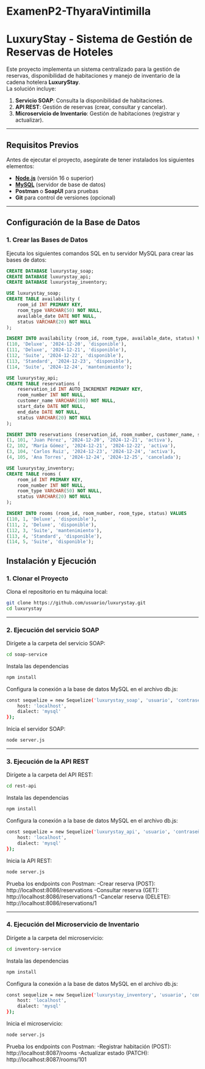 # ExamenP2-ThyaraVintimilla
# LuxuryStay - Sistema de Gestión de Reservas de Hoteles

Este proyecto implementa un sistema centralizado para la gestión de reservas, disponibilidad de habitaciones y manejo de inventario de la cadena hotelera **LuxuryStay**.  
La solución incluye:

1. **Servicio SOAP**: Consulta la disponibilidad de habitaciones.
2. **API REST**: Gestión de reservas (crear, consultar y cancelar).
3. **Microservicio de Inventario**: Gestión de habitaciones (registrar y actualizar).

---

## **Requisitos Previos**

Antes de ejecutar el proyecto, asegúrate de tener instalados los siguientes elementos:

- [**Node.js**](https://nodejs.org) (versión 16 o superior)
- [**MySQL**](https://www.mysql.com/) (servidor de base de datos)
- **Postman** o **SoapUI** para pruebas
- **Git** para control de versiones (opcional)

---

## **Configuración de la Base de Datos**

### **1. Crear las Bases de Datos**

Ejecuta los siguientes comandos SQL en tu servidor MySQL para crear las bases de datos:

```sql
CREATE DATABASE luxurystay_soap;
CREATE DATABASE luxurystay_api;
CREATE DATABASE luxurystay_inventory;

USE luxurystay_soap;
CREATE TABLE availability (
    room_id INT PRIMARY KEY,
    room_type VARCHAR(50) NOT NULL,
    available_date DATE NOT NULL,
    status VARCHAR(20) NOT NULL
);

INSERT INTO availability (room_id, room_type, available_date, status) VALUES
(110, 'Deluxe', '2024-12-20', 'disponible'),
(111, 'Deluxe', '2024-12-21', 'disponible'),
(112, 'Suite', '2024-12-22', 'disponible'),
(113, 'Standard', '2024-12-23', 'disponible'),
(114, 'Suite', '2024-12-24', 'mantenimiento');

USE luxurystay_api;
CREATE TABLE reservations (
    reservation_id INT AUTO_INCREMENT PRIMARY KEY,
    room_number INT NOT NULL,
    customer_name VARCHAR(100) NOT NULL,
    start_date DATE NOT NULL,
    end_date DATE NOT NULL,
    status VARCHAR(20) NOT NULL
);

INSERT INTO reservations (reservation_id, room_number, customer_name, start_date, end_date, status) VALUES
(1, 101, 'Juan Pérez', '2024-12-20', '2024-12-21', 'activa'),
(2, 102, 'María Gómez', '2024-12-21', '2024-12-22', 'activa'),
(3, 104, 'Carlos Ruiz', '2024-12-23', '2024-12-24', 'activa'),
(4, 105, 'Ana Torres', '2024-12-24', '2024-12-25', 'cancelada');

USE luxurystay_inventory;
CREATE TABLE rooms (
    room_id INT PRIMARY KEY,
    room_number INT NOT NULL,
    room_type VARCHAR(50) NOT NULL,
    status VARCHAR(20) NOT NULL
);

INSERT INTO rooms (room_id, room_number, room_type, status) VALUES
(110, 1, 'Deluxe', 'disponible'),
(111, 2, 'Deluxe', 'disponible'),
(112, 3, 'Suite', 'mantenimiento'),
(113, 4, 'Standard', 'disponible'),
(114, 5, 'Suite', 'disponible');

```
## **Instalación y Ejecución**

### **1. Clonar el Proyecto**
Clona el repositorio en tu máquina local:

```bash
git clone https://github.com/usuario/luxurystay.git
cd luxurystay
```
---

### **2. Ejecución del servicio SOAP**
Dirígete a la carpeta del servicio SOAP:
```bash
cd soap-service
```
Instala las dependencias
```bash
npm install
```
Configura la conexión a la base de datos MySQL en el archivo db.js:
```bash
const sequelize = new Sequelize('luxurystay_soap', 'usuario', 'contraseña', {
    host: 'localhost',
    dialect: 'mysql'
});
```
Inicia el servidor SOAP:
```bash
node server.js
```
---
### **3. Ejecución de la API REST**
Dirígete a la carpeta del API REST:
```bash
cd rest-api
```
Instala las dependencias
```bash
npm install
```
Configura la conexión a la base de datos MySQL en el archivo db.js:
```bash
const sequelize = new Sequelize('luxurystay_api', 'usuario', 'contraseña', {
    host: 'localhost',
    dialect: 'mysql'
});
```
Inicia la API REST:
```bash
node server.js
```
Prueba los endpoints con Postman:
-Crear reserva (POST): http://localhost:8086/reservations
-Consultar reserva (GET): http://localhost:8086/reservations/1
-Cancelar reserva (DELETE): http://localhost:8086/reservations/1

---
### **4. Ejecución del Microservicio de Inventario**
Dirígete a la carpeta del microservicio:
```bash
cd inventory-service
```
Instala las dependencias
```bash
npm install
```
Configura la conexión a la base de datos MySQL en el archivo db.js:
```bash
const sequelize = new Sequelize('luxurystay_inventory', 'usuario', 'contraseña', {
    host: 'localhost',
    dialect: 'mysql'
});
```
Inicia el microservicio:
```bash
node server.js
```
Prueba los endpoints con Postman:
-Registrar habitación (POST): http://localhost:8087/rooms
-Actualizar estado (PATCH): http://localhost:8087/rooms/101

